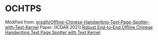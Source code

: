 # OCHTPS
Modified from: [grsgth/Offline-Chinese-Handwriting-Text-Page-Spotter-with-Text-Kernel](https://github.com/grsgth/Offline-Chinese-Handwriting-Text-Page-Spotter-with-Text-Kernel)
Paper: [ICDAR 2021] [Robust End-to-End Offline Chinese Handwriting Text Page Spotter with Text Kernel](https://arxiv.org/pdf/2107.01547.pdf)
